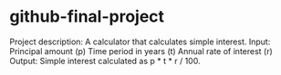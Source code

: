 # github-final-project

Project description: A calculator that calculates simple interest.
Input:
Principal amount (p)
Time period in years (t)
Annual rate of interest (r)
Output: Simple interest calculated as p * t * r / 100.
